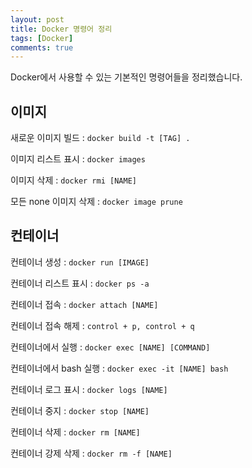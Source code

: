 ```yaml
---
layout: post
title: Docker 명령어 정리
tags: [Docker]
comments: true
---
```


Docker에서 사용할 수 있는 기본적인 명령어들을 정리했습니다.

## 이미지

새로운 이미지 빌드 : `docker build -t [TAG] .`

이미지 리스트 표시 : `docker images`

이미지 삭제 : `docker rmi [NAME]`

모든 none 이미지 삭제 : `docker image prune`

## 컨테이너

컨테이너 생성 : `docker run [IMAGE]`

컨테이너 리스트 표시 : `docker ps -a`

컨테이너 접속 : `docker attach [NAME]`

컨테이너 접속 해제 : `control + p, control + q`

컨테이너에서 실행 : `docker exec [NAME] [COMMAND]`

컨테이너에서 bash 실행 : `docker exec -it [NAME] bash`

컨테이너 로그 표시 : `docker logs [NAME]`

컨테이너 중지 : `docker stop [NAME]`

컨테이너 삭제 : `docker rm [NAME]`

컨테이너 강제 삭제 : `docker rm -f [NAME]`
